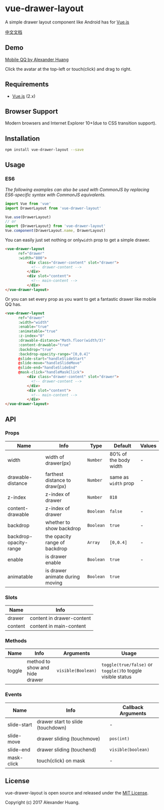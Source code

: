 # vue-drawer-layout
A simple drawer layout component like Android has for [Vue.js](http://vuejs.org)

[中文文档](https://github.com/hjl19911127/vue-drawer-layout)

## Demo
[Mobile QQ by Alexander Huang](http://chat.codehuang.com/message)

Click the avatar at the top-left or touch(click) and drag to right.

## Requirements
* [Vue.js](http://vuejs.org) (2.x)

## Browser Support
Modern browsers and Internet Explorer 10+(due to CSS transition support).

## Installation

```bash
npm install vue-drawer-layout --save
```

## Usage

### ES6
*The following examples can also be used with CommonJS by replacing ES6-specific syntax with CommonJS equivalents.*

```js
import Vue from 'vue'
import DrawerLayout from 'vue-drawer-layout'

Vue.use(DrawerLayout)
// or
import {DrawerLayout} from 'vue-drawer-layout'
Vue.component(DrawerLayout.name, DrawerLayout)
```
You can easily just set nothing or only`width` prop to get a simple drawer.
```html
<vue-drawer-layout
      ref="drawer"
      :width="800">
          <div class="drawer-content" slot="drawer">
            <!-- drawer-content -->
          </div>
          <div slot="content">
            <!-- main-content -->
          </div>
</vue-drawer-layout>
```
Or you can set every prop as you want to get a fantastic drawer like mobile QQ has.

```html
<vue-drawer-layout
      ref="drawer"
      :width="width"
      :enable="true"
      :animatable="true"
      :z-index="0"
      :drawable-distance="Math.floor(width/3)"
      :content-drawable="true"
      :backdrop="true"
      :backdrop-opacity-range="[0,0.4]"
      @slide-start="handleSlideStart"
      @slide-move="handleSlideMove"
      @slide-end="handleSlideEnd"
      @mask-click="handleMaskClick">
          <div class="drawer-content" slot="drawer">
            <!-- drawer-content -->
          </div>
          <div slot="content">
            <!-- main-content -->
          </div>
</vue-drawer-layout>
```

## API

### Props

| Name | Info | Type | Default | Values |
|-----------|-----------|-----------|-------------|--------------|
| width | width of drawer(px) | `Number` | 80% of the body width | - |
| drawable-distance | farthest distance to draw(px) | `Number` | same as `width` prop | - |
| z-index | z-index of drawer | `Number` | `818` |  |
| content-drawable | z-index of drawer | `Boolean` | `false` | - |
| backdrop | whether to show backdrop | `Boolean` | `true` | - |
| backdrop-opacity-range | the opacity range of backdrop | `Array` | `[0,0.4]` | - |
| enable | is drawer enable | `Boolean` | `true` | - |
| animatable | is drawer animate during moving | `Boolean` | `true` |

### Slots

| Name | Info | 
|-----------|-----------|
| drawer | content in drawer-content |
| content | content in main-content |

### Methods

| Name | Info | Arguments | Usage |
|-----------|-----------|-----------|-----------|
| toggle | method to show and hide drawer | `visible(Boolean)` | `toggle(true/false)` or `toggle()`to toggle visible status

### Events

| Name | Info | Callback Arguments |
|-----------|-----------|-----------|
| slide-start | drawer start to slide (touchdown) | - |
| slide-move | drawer sliding (touchmove) | `pos(int)` |
| slide-end | drawer sliding (touchend) | `visible(boolean)` |
| mask-click | touch(click) on mask  | - |

## License
vue-drawer-layout is open source and released under the [MIT License](LICENSE).

Copyright (c) 2017 Alexander Huang.
